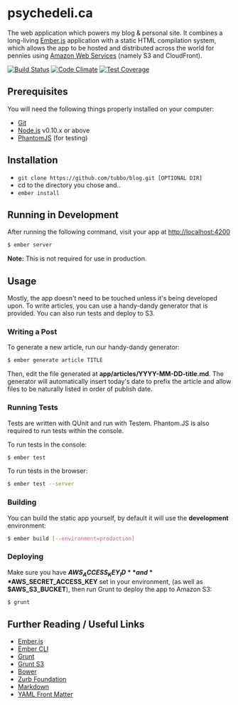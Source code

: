 # psychedeli.ca

The web application which powers my blog & personal site. It combines a
long-living [Ember.js][ember] application with a static HTML
compilation system, which allows the app to be hosted and distributed
across the world for pennies using [Amazon Web Services][aws] (namely
S3 and CloudFront).

[![Build Status](https://travis-ci.org/tubbo/blog.svg)](https://travis-ci.org/tubbo/blog)
[![Code Climate](https://codeclimate.com/github/tubbo/blog/badges/gpa.svg)](https://codeclimate.com/github/tubbo/blog)
[![Test Coverage](https://codeclimate.com/github/tubbo/blog/badges/coverage.svg)](https://codeclimate.com/github/tubbo/blog)

## Prerequisites

You will need the following things properly installed on your computer:

* [Git](http://git-scm.com/)
* [Node.js](http://nodejs.org/) v0.10.x or above
* [PhantomJS](http://phantomjs.org/) (for testing)

## Installation

* `git clone https://github.com/tubbo/blog.git [OPTIONAL DIR]`
* cd to the directory you chose and..
* `ember install`

## Running in Development

After running the following command, visit your app at <http://localhost:4200>

```bash
$ ember server
```

**Note:** This is not required for use in production.

## Usage

Mostly, the app doesn't need to be touched unless it's being developed
upon. To write articles, you can use a handy-dandy generator that is
provided. You can also run tests and deploy to S3.

### Writing a Post

To generate a new article, run our handy-dandy generator:

```bash
$ ember generate article TITLE
```

Then, edit the file generated at **app/articles/YYYY-MM-DD-title.md**.
The generator will automatically insert today's date to prefix the
article and allow files to be naturally listed in order of publish date.

### Running Tests

Tests are written with QUnit and run with Testem. Phantom.JS is also
required to run tests within the console.

To run tests in the console:

```bash
$ ember test
```

To run tests in the browser:

```bash
$ ember test --server
```

### Building

You can build the static app yourself, by default it will use the
**development** environment:

```bash
$ ember build [--environment=production]
```

### Deploying

Make sure you have **$AWS_ACCESS_KEY_ID** and **$AWS_SECRET_ACCESS_KEY**
set in your environment, (as well as **$AWS_S3_BUCKET**), then run Grunt
to deploy the app to Amazon S3:

```bash
$ grunt
```

## Further Reading / Useful Links

* [Ember.js](http://emberjs.com/)
* [Ember CLI](http://www.ember-cli.com/)
* [Grunt](http://gruntjs.com)
* [Grunt S3](https://www.npmjs.com/package/grunt-s3)
* [Bower](http://bower.io)
* [Zurb Foundation](http://foundation.zurb.com)
* [Markdown](http://daringfireball.net/projects/markdown/syntax)
* [YAML Front Matter](http://jekyllrb.com/docs/frontmatter/)

[ember]: http://emberjs.com
[aws]: http://aws.amazon.com

